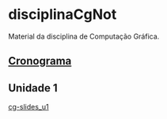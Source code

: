 # disciplinaCgNot

Material da disciplina de Computação Gráfica.  

## [Cronograma](Material/cronograma.md "cronograma")  

## Unidade 1  

[cg-slides_u1](Material/cg-slides_u1.pdf "cg-slides_u1")  
